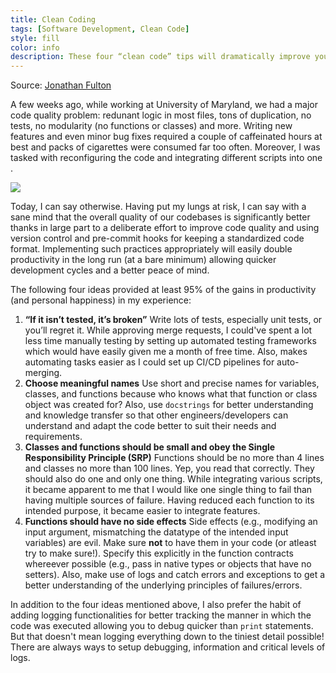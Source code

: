 ```yaml
---
title: Clean Coding
tags: [Software Development, Clean Code]
style: fill
color: info
description: These four “clean code” tips will dramatically improve your engineering team’s productivity!
---
```


Source: [Jonathan Fulton](https://engineering.videoblocks.com/these-four-clean-code-tips-will-dramatically-improve-your-engineering-teams-productivity-b5bd121dd150)

A few weeks ago, while working at University of Maryland, we had a major code quality problem: redunant logic in most files, tons of duplication, no tests, no modularity (no functions or classes) and more. Writing new features and even minor bug fixes required a couple of caffeinated hours at best and packs of cigarettes were consumed far too often. Moreover, I was tasked with reconfiguring the code and integrating different scripts into one **<sighs>**.

![](https://miro.medium.com/v2/resize:fit:640/format:webp/1*J2mKSLBEp_jUbMtOWXTTjQ.png)


Today, I can say otherwise. Having put my lungs at risk, I can say with a sane mind that the overall quality of our codebases is significantly better thanks in large part to a deliberate effort to improve code quality and using version control and pre-commit hooks for keeping a standardized code format. Implementing such practices appropriately will easily double productivity in the long run (at a bare minimum) allowing quicker development cycles and a better peace of mind.

The following four ideas provided at least 95% of the gains in productivity (and personal happiness) in my experience:

1. **“If it isn’t tested, it’s broken”**
    Write lots of tests, especially unit tests, or you’ll regret it. While approving merge requests, I could've spent a lot less time manually testing by setting up automated testing frameworks which would have easily given me a month of free time. Also, makes automating tasks easier as I could set up CI/CD pipelines for auto-merging.
2. **Choose meaningful names**
    Use short and precise names for variables, classes, and functions because who knows what that function or class object was created for? Also, use `docstrings` for better understanding and knowledge transfer so that other engineers/developers can understand and adapt the code better to suit their needs and requirements.
3. **Classes and functions should be small and obey the Single Responsibility Principle (SRP)**
    Functions should be no more than 4 lines and classes no more than 100 lines. Yep, you read that correctly. They should also do one and only one thing. While integrating various scripts, it became apparent to me that I would like one single thing to fail than having multiple sources of failure. Having reduced each function to its intended purpose, it became easier to integrate features.
4. **Functions should have no side effects**
    Side effects (e.g., modifying an input argument, mismatching the datatype of the intended input variables) are evil. Make sure **not** to have them in your code (or atleast try to make sure!). Specify this explicitly in the function contracts whereever possible (e.g., pass in native types or objects that have no setters). Also, make use of logs and catch errors and exceptions to get a better understanding of the underlying principles of failures/errors.

In addition to the four ideas mentioned above, I also prefer the habit of adding logging functionalities for better tracking the manner in which the code was executed allowing you to debug quicker than `print` statements. But that doesn't mean logging everything down to the tiniest detail possible! There are always ways to setup debugging, information and critical levels of logs.
